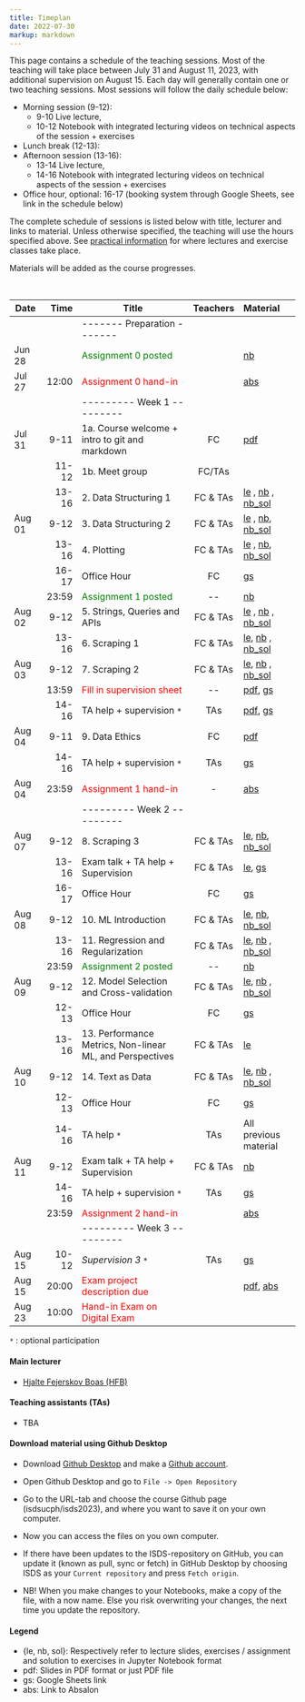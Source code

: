 ```yaml
---
title: Timeplan
date: 2022-07-30
markup: markdown
---
```


This page contains a schedule of the teaching sessions. Most of the teaching will take place between July 31 and August 11, 2023, with additional supervision on August 15. Each day will generally contain one or two teaching sessions. Most sessions will follow the daily schedule below:

- Morning session (9-12):
  - 9-10 Live lecture,
  - 10-12 Notebook with integrated lecturing videos on technical aspects of the session + exercises
- Lunch break (12-13):
- Afternoon session (13-16):
  - 13-14 Live lecture,
  - 14-16 Notebook with integrated lecturing videos on technical aspects of the session + exercises
- Office hour, optional: 16-17 (booking system through Google Sheets, see link in the schedule below)

The complete schedule of sessions is listed below with title, lecturer and links to material. Unless otherwise specified, the teaching will use the hours specified above. See [practical information](/isds2023/page/practical/) for where lectures and exercise classes take place.

Materials will be added as the course progresses.

<br />

| Date    |                          Time | Title                                                    |  Teachers   | Material                                                                                                                                                                                                                                                                                                                                                   |
| ------ | ----------------------------: | -------------------------------------------------------- | :---------: | :--------------------------------------------------------------------------------------------------------------------------------------------------------------------------------------------------------------------------------------------------------------------------------------------------------------------------------------------------------- |
|        |                               | -------   Preparation  -------                           |             |                                                                                                                                                                                                                                                                                                                                                            |
| Jun 28 |                               | <font color="green">Assignment 0 posted</font>           |             | [nb](https://github.com/isdsucph/isds2023/blob/main/assignments/assignment0/assignment_0.ipynb)                                                                                                                                                                                                                                                            |
| Jul 27 |                         12:00 | <font color="red">Assignment 0 hand-in</font>            |             | [abs](https://absalon.ku.dk/courses/57609/assignments/157898)                                                                                                                                                                                                                                                                                              |
|        |                               | ---------   Week 1  ---------                            |             |                                                                                                                                                                                                                                                                                                                                                            |
| Jul 31 |                          9-11 | 1a. Course welcome + intro to git and markdown           | FC | [pdf](https://github.com/isdsucph/isds2023/blob/main/teaching_material/module_1/lecture_1.pdf)                                                                                                                                                                                                                                                             |
|        |                         11-12 | 1b. Meet group                                           | FC/TAs |                                                                                                                                                                                                                                                                                                                                                            |
|        |                         13-16 | 2. Data Structuring 1                                    |  FC & TAs  | [le](https://github.com/isdsucph/isds2023/blob/main/teaching_material/module_2/module_2_slides.ipynb)    ,                     [nb](https://github.com/isdsucph/isds2023/blob/main/teaching_material/module_2/module_2_exercises.ipynb) , [nb_sol](https://github.com/isdsucph/isds2023/blob/main/teaching_material/module_2/module_2_exercises_sol.ipynb) |
| Aug 01 |                          9-12 | 3. Data Structuring 2                                    |  FC & TAs  | [le](https://github.com/isdsucph/isds2023/blob/main/teaching_material/module_3/module_3_slides.ipynb)    ,                     [nb](https://github.com/isdsucph/isds2023/blob/main/teaching_material/module_3/module_3_exercises.ipynb), [nb_sol](https://github.com/isdsucph/isds2023/blob/main/teaching_material/module_3/module_3_exercises_sol.ipynb)  |
|        |                         13-16 | 4. Plotting                                              |  FC & TAs  | [le](https://github.com/isdsucph/isds2023/blob/main/teaching_material/module_4/module_4_slides.ipynb)   ,  [nb](https://github.com/isdsucph/isds2023/blob/main/teaching_material/module_4/module_4_exercises.ipynb), [nb_sol](https://github.com/isdsucph/isds2023/blob/main/teaching_material/module_4/module_4_exercises_sol.ipynb)                      |
|        |                         16-17 | Office Hour                                              |     FC     | [gs](https://docs.google.com/spreadsheets/d/1MxnS3LLsSzofpKdtOsFpCQLxREnurf7bnV8YvAu1q98/edit?usp=sharing)                                                                                                                                                                                                                                                 |
|        |                         23:59 | <font color="green">Assignment 1 posted</font>           |     --      | [nb](https://github.com/isdsucph/isds2023/blob/main/assignments/assignment1/assignment_1.ipynb)                                                                                                                                                                                                                                                            |
| Aug 02 |                          9-12 | 5. Strings, Queries and APIs                             |  FC & TAs  | [le](https://github.com/isdsucph/isds2023/blob/main/teaching_material/module_5/module_5_slides.ipynb) ,       [nb](https://github.com/isdsucph/isds2023/blob/main/teaching_material/module_5/module_5_exercises.ipynb)   , [nb_sol](https://github.com/isdsucph/isds2023/blob/main/teaching_material/module_5/module_5_exercises_sol.ipynb)                |
|        |                         13-16 | 6. Scraping 1                                            |  FC & TAs  | [le](https://github.com/isdsucph/isds2023/blob/main/teaching_material/module_6/module_6_slides.ipynb),   [nb](https://github.com/isdsucph/isds2023/blob/main/teaching_material/module_6/module_6_exercises.ipynb)   , [nb_sol](https://github.com/isdsucph/isds2023/blob/main/teaching_material/module_6/module_6_exercises_sol.ipynb)                     |
| Aug 03 |                          9-12 | 7. Scraping 2                                            |  FC & TAs  | [le](https://github.com/isdsucph/isds2023/blob/main/teaching_material/module_7/module_7_slides.ipynb),   [nb](https://github.com/isdsucph/isds2023/blob/main/teaching_material/module_7/module_7_exercises.ipynb)   , [nb_sol](https://github.com/isdsucph/isds2023/blob/main/teaching_material/module_7/module_7_exercises_sol.ipynb)                     |
|        |                         13:59 | <font color="red">Fill in supervision sheet</font>       |     --      | [pdf](https://github.com/isdsucph/isds2023/blob/main/teaching_material/supervision/supervision_sheet_1.pdf), [gs](https://docs.google.com/spreadsheets/d/1_zHewDisKxA6lIEQh9tTvtLMEkIvTokHAHh7eDgD_k4/edit)                                                                                                                                                |
|        |                         14-16 | TA help + supervision `*`                                |     TAs     | [pdf](https://github.com/isdsucph/isds2023/blob/main/teaching_material/supervision/supervision_sheet_1.pdf), [gs](https://docs.google.com/spreadsheets/d/1_zHewDisKxA6lIEQh9tTvtLMEkIvTokHAHh7eDgD_k4/edit)                                                                                                                                                |
| Aug 04 |                          9-11 | 9. Data Ethics                                           |     FC     | [pdf](https://github.com/isdsucph/isds2023/blob/main/teaching_material/module_9/lecture_9.pdf)                                                                                                                                                                                                                                                             |
|        |                         14-16 | TA help + supervision `*`                                |     TAs     | [gs](https://docs.google.com/spreadsheets/d/1_zHewDisKxA6lIEQh9tTvtLMEkIvTokHAHh7eDgD_k4/edit)                                                                                                                                                                                                                                                             |
| Aug 04 |                         23:59 | <font color="red">Assignment 1 hand-in</font>            |      -      | [abs](https://absalon.ku.dk/courses/57609/assignments/160128)                                                                                                                                                                                                                                                                                              |
|        |                               | ---------   Week 2  ---------                            |             |
| Aug 07 |                          9-12 | 8. Scraping 3                                            |  FC & TAs  | [le](https://github.com/isdsucph/isds2023/blob/main/teaching_material/module_8/module_8_slides.ipynb),   [nb](https://github.com/isdsucph/isds2023/blob/main/teaching_material/module_8/module_8_exercises.ipynb), [nb_sol](https://github.com/isdsucph/isds2023/blob/main/teaching_material/module_8/module_8_exercises_sol.ipynb)                        |
|        |                         13-16 | Exam talk + TA help + Supervision                        |  FC & TAs  | [le](https://github.com/isdsucph/isds2023/blob/main/teaching_material/exam_talk/Exam_talk_1.ipynb), [gs](https://docs.google.com/spreadsheets/d/1_zHewDisKxA6lIEQh9tTvtLMEkIvTokHAHh7eDgD_k4/edit)                                                                                                                                                         |
|        |                         16-17 | Office Hour                                              |     FC     | [gs](https://docs.google.com/spreadsheets/d/1MxnS3LLsSzofpKdtOsFpCQLxREnurf7bnV8YvAu1q98/edit?usp=sharing)                                                                                                                                                                                                                                                 |
| Aug 08 |                          9-12 | 10. ML Introduction                                      |  FC & TAs  | [le](https://github.com/isdsucph/isds2023/blob/main/teaching_material/module_10/module_10_slides.ipynb),   [nb](https://github.com/isdsucph/isds2023/blob/main/teaching_material/module_10/module_10_exercises.ipynb), [nb_sol](https://github.com/isdsucph/isds2023/blob/main/teaching_material/module_10/module_10_exercises_sol.ipynb)                                                                                                                                                     |
|        |                         13-16 | 11. Regression and Regularization                        |  FC & TAs  | [le](https://github.com/isdsucph/isds2023/blob/main/teaching_material/module_11/module_11_slides.ipynb),   [nb](https://github.com/isdsucph/isds2023/blob/main/teaching_material/module_11/module_11_exercises.ipynb)           , [nb_sol](https://github.com/isdsucph/isds2023/blob/main/teaching_material/module_11/module_11_exercises_sol.ipynb)                                                                                                                               |
|        |                         23:59 | <font color="green">Assignment 2 posted</font>           |     --      | [nb](https://github.com/isdsucph/isds2023/blob/main/assignments/assignment2/assignment_2.ipynb)                                                                                                                                                                                                                                                                                                                                                         |
| Aug 09 |                          9-12 | 12. Model Selection and Cross-validation                 |  FC & TAs  | [le](https://github.com/isdsucph/isds2023/blob/main/teaching_material/module_12/module_12_slides.ipynb),   [nb](https://github.com/isdsucph/isds2023/blob/main/teaching_material/module_12/module_12_exercises.ipynb)  ,  [nb_sol](https://github.com/isdsucph/isds2023/blob/main/teaching_material/module_12/module_12_exercises_sol.ipynb)                                                                                                                                                                                                                                                                                                                                                                     |
|        |                         12-13 | Office Hour                                              |     FC     | [gs](https://docs.google.com/spreadsheets/d/1MxnS3LLsSzofpKdtOsFpCQLxREnurf7bnV8YvAu1q98/edit?usp=sharing)                                                                                                                                                                                                                                                 |
|        |                         13-16 | 13. Performance Metrics, Non-linear ML, and Perspectives |  FC & TAs  | [le](https://github.com/isdsucph/isds2023/blob/main/teaching_material/module_13/module_13_slides.ipynb)                                                                                                                                                                                                                                                                                                                                                       |
| Aug 10 |                          9-12 | 14. Text as Data                                         |  FC & TAs  | [le](https://github.com/isdsucph/isds2023/blob/main/teaching_material/module_14/module_14_slides.ipynb),   [nb](https://github.com/isdsucph/isds2023/blob/main/teaching_material/module_14/module_14_exercises.ipynb)  , [nb_sol](https://github.com/isdsucph/isds2023/blob/main/teaching_material/module_14/module_14_exercises_sol.ipynb)                                                                                                                                                                                                                                                                                                                                                   |
|        |                         12-13 | Office Hour                                              |     FC     | [gs](https://docs.google.com/spreadsheets/d/1MxnS3LLsSzofpKdtOsFpCQLxREnurf7bnV8YvAu1q98/edit?usp=sharing)                                                                                                                                                                                                                                                 |
|        |                         14-16 | TA help `*`                                              |     TAs     | All previous material                                                                                                                                                                                                                                                                                                                                                        |
| Aug 11 |                          9-12 | Exam talk + TA help  + Supervision                       |  FC & TAs  | [nb](https://github.com/isdsucph/isds2023/blob/main/teaching_material/exam_talk/Exam_talk_2.ipynb)                                                                                                                                                                                                                                                                                                                                                      |
|        |                         14-16 | TA help + supervision `*`                                |     TAs     | [gs](https://docs.google.com/spreadsheets/d/1_zHewDisKxA6lIEQh9tTvtLMEkIvTokHAHh7eDgD_k4/edit)                                                                                                                                                                                                                                                                                                                                                        |
|        |                         23:59 | <font color="red">Assignment 2 hand-in</font>            |             |     [abs](https://absalon.ku.dk/courses/57609/assignments/160700)                                                                                                                                                                                                                                                                                                                                                       |
|        |  | ---------   Week 3  --------- |                                                          |             |                                                                                                                                                                                                                                                                                                                                                         |
| Aug 15 |                         10-12 | *Supervision 3* `*`                                      |      TAs       | [gs](https://docs.google.com/spreadsheets/d/1swHBgtmLPQUXCSYvryKNr4f6pJn1xdwXf7Bxt3LuBP8/edit#gid=0)                        |
| Aug 15 |                         20:00 | <font color="red">Exam project description due</font>    |             |     [pdf](https://github.com/isdsucph/isds2023/blob/main/teaching_material/exam/project_description.pdf), [abs](https://absalon.ku.dk/courses/57609/assignments/160984)                                                                                                                                                                                                                                                                                                                                                                                                               |
| Aug 23 |                         10:00 | <font color="red"> Hand-in Exam on Digital Exam </font>   |             |                             |

`*` : optional participation

#### Main lecturer

- [Hjalte Fejerskov Boas (HFB)](https://www.hjalteboas.com/)

#### Teaching assistants (TAs)

- TBA

#### Download material using Github Desktop

- Download [Github Desktop](https://desktop.github.com/) and make a [Github account](https://github.com/).

- Open Github Desktop and go to `File -> Open Repository`

- Go to the URL-tab and choose the course Github page (isdsucph/isds2023), and where you want to save it on your own computer.

- Now you can access the files on you own computer.

- If there have been updates to the ISDS-repository on GitHub, you can update it (known as pull, sync or fetch) in GitHub Desktop by choosing ISDS as your `Current repository` and press `Fetch origin`.

- NB! When you make changes to your Notebooks, make a copy of the file, with a now name. Else you risk overwriting your changes, the next time you update the repository.

#### Legend

- {le, nb, sol}: Respectively refer to lecture slides, exercises / assignment and solution to exercises in Jupyter Notebook format
- pdf: Slides in PDF format or just PDF file
- gs: Google Sheets link
- abs: Link to Absalon
